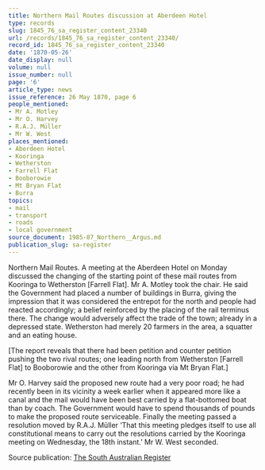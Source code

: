 ```yaml
---
title: Northern Mail Routes discussion at Aberdeen Hotel
type: records
slug: 1845_76_sa_register_content_23340
url: /records/1845_76_sa_register_content_23340/
record_id: 1845_76_sa_register_content_23340
date: '1870-05-26'
date_display: null
volume: null
issue_number: null
page: '6'
article_type: news
issue_reference: 26 May 1870, page 6
people_mentioned:
- Mr A. Motley
- Mr O. Harvey
- R.A.J. Müller
- Mr W. West
places_mentioned:
- Aberdeen Hotel
- Kooringa
- Wetherston
- Farrell Flat
- Booborowie
- Mt Bryan Flat
- Burra
topics:
- mail
- transport
- roads
- local government
source_document: 1985-87_Northern__Argus.md
publication_slug: sa-register
---
```


Northern Mail Routes.  A meeting at the Aberdeen Hotel on Monday discussed the changing of the starting point of these mail routes from Kooringa to Wetherston [Farrell Flat].  Mr A. Motley took the chair.  He said the Government had placed a number of buildings in Burra, giving the impression that it was considered the entrepot for the north and people had reacted accordingly; a belief reinforced by the placing of the rail terminus there.  The change would adversely affect the trade of the town; already in a depressed state.  Wetherston had merely 20 farmers in the area, a squatter and an eating house.

[The report reveals that there had been petition and counter petition pushing the two rival routes; one leading north from Wetherston [Farrell Flat] to Booborowie and the other from Kooringa via Mt Bryan Flat.]

Mr O. Harvey said the proposed new route had a very poor road; he had recently been in its vicinity a week earlier when it appeared more like a canal and the mail would have been best carried by a flat-bottomed boat than by coach.  The Government would have to spend thousands of pounds to make the proposed route serviceable.  Finally the meeting passed a resolution moved by R.A.J. Müller ‘That this meeting pledges itself to use all constitutional means to carry out the resolutions carried by the Kooringa meeting on Wednesday, the 18th instant.’  Mr W. West seconded.

Source publication: [The South Australian Register](/publications/sa-register/)
